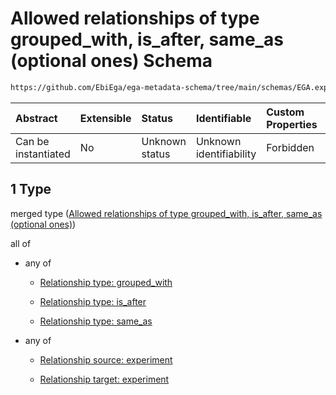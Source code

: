 # Allowed relationships of type grouped\_with, is\_after, same\_as (optional ones) Schema

```txt
https://github.com/EbiEga/ega-metadata-schema/tree/main/schemas/EGA.experiment.json#/properties/experiment_relationships/items/allOf/1/anyOf/1
```



| Abstract            | Extensible | Status         | Identifiable            | Custom Properties | Additional Properties | Access Restrictions | Defined In                                                                           |
| :------------------ | :--------- | :------------- | :---------------------- | :---------------- | :-------------------- | :------------------ | :----------------------------------------------------------------------------------- |
| Can be instantiated | No         | Unknown status | Unknown identifiability | Forbidden         | Allowed               | none                | [EGA.experiment.json\*](../../../schemas/EGA.experiment.json "open original schema") |

## 1 Type

merged type ([Allowed relationships of type grouped\_with, is\_after, same\_as (optional ones)](ega-9-properties-experiment-relationships-items-allof-relationship-constraints-for-an-experiment-anyof-allowed-relationships-of-type-grouped_with-is_after-same_as-optional-ones.md))

all of

*   any of

    *   [Relationship type: grouped_with](ega-12-definitions-relationship-type-grouped_with.md "check type definition")

    *   [Relationship type: is_after](ega-12-definitions-relationship-type-is_after.md "check type definition")

    *   [Relationship type: same_as](ega-12-definitions-relationship-type-same_as.md "check type definition")

*   any of

    *   [Relationship source: experiment](ega-12-definitions-relationship-source-experiment.md "check type definition")

    *   [Relationship target: experiment](ega-12-definitions-relationship-target-experiment.md "check type definition")

